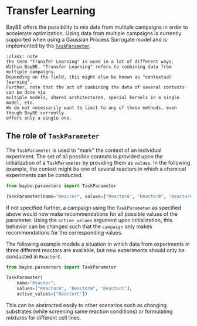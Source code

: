 # Transfer Learning

BayBE offers the possibility to mix data from multiple campaigns in order to accelerate
optimization. 
Using data from multiple campaigns is currently supported when using a Gaussian Process
Surrogate model and is implemented by the [`TaskParameter`](baybe.parameters.categorical.TaskParameter).

```{admonition} Terminology
:class: note
The term "Transfer Learning" is used in a lot of different ways.
Within BayBE, "Transfer Learning" refers to combining data from multiple campaigns.
Depending on the field, this might also be known as "contextual learning".
Further, note that the act of combining the data of several contexts can be done via
multiple models, shared architectures, special kernels in a single model, etc.
We do not necessarily want to limit to any of these methods, even though BayBE currently
offers only a single one.
```

## The role of `TaskParameter`

The `TaskParameter` is used to "mark" the context of an individual experiment. The
set of all possible contexts is provided upon the initialization of a `TaskParameter`
by providing them as `values`.
In the following example, the context might be one of several reactors in which
a chemical experiments can be conducted.

```python
from baybe.parameters import TaskParameter

TaskParameter(name="Reactor", values=["ReactorA", "ReactorB", "ReactorC"])
```

If not specified further, a campaign using the `TaskParameter` as specified above
would now make recommendations for all possible values of the parameter. Using the
`active_values` argument upon initialization, this behavior can be changed such that
the `campaign` only makes recommendations for the corresponding values.

The following example models a situation in which data from experiments in three
different reactors are available, but new experiments should only be conducted in
`ReactorC`.

```python
from baybe.parameters import TaskParameter

TaskParameter(
    name="Reactor",
    values=["ReactorA", "ReactorB", "ReactorC"],
    active_values=["ReactorC"])
```

This can be abstracted easily to other scenarios such as changing substrates (while
screening same reaction conditions) or formulating mixtures for different cell lines.